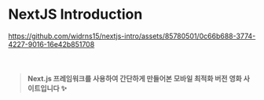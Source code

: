 # NextJS Introduction 


https://github.com/widrns15/nextjs-intro/assets/85780501/0c66b688-3774-4227-9016-16e42b851708




</br>

> #### Next.js 프레임워크를 사용하여 간단하게 만들어본 모바일 최적화 버전 영화 사이트입니다 ✨
